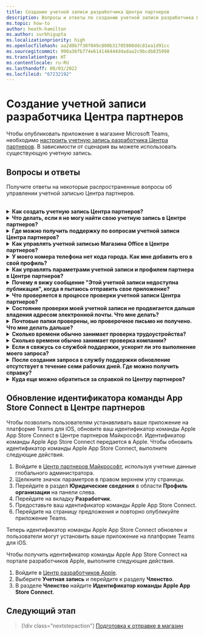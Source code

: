 ```yaml
---
title: Создание учетной записи разработчика Центра партнеров
description: Вопросы и ответы по созданию учетной записи разработчика Центра партнеров для публикации приложения в магазине Microsoft Teams.
ms.topic: how-to
author: heath-hamilton
ms.author: surbhigupta
ms.localizationpriority: high
ms.openlocfilehash: aa2d0b7f30f049c800b31705900ddc81ea1d91cc
ms.sourcegitcommit: 990a36fb774e614146444d4adaa2c9bcdb835998
ms.translationtype: HT
ms.contentlocale: ru-RU
ms.lasthandoff: 08/03/2022
ms.locfileid: "67232192"
---
```

# <a name="create-a-partner-center-developer-account"></a>Создание учетной записи разработчика Центра партнеров

Чтобы опубликовать приложение в магазине Microsoft Teams, необходимо [настроить учетную запись разработчика Центра партнеров](/office/dev/store/open-a-developer-account). В зависимости от сценария вы можете использовать существующую учетную запись.

## <a name="faq"></a>Вопросы и ответы

Получите ответы на некоторые распространенные вопросы об управлении учетной записью Центра партнеров.

<br>

<details>

<summary><b>Как создать учетную запись Центра партнеров?</b></summary>

Вы можете создать учетную запись Центра партнеров одним из следующих способов.

* Если вы еще не зарегистрировались в Центре партнеров и у вас нет учетной записи Microsoft Network, см. раздел [Создание учетной записи с помощью страницы регистрации в Центре партнеров](/office/dev/store/open-a-developer-account#create-an-account-using-the-partner-center-enrollment-page).
* Если вы уже зарегистрированы в Microsoft Partner Network, [создайте учетную запись непосредственно из Центра партнеров с помощью существующих регистраций Центра партнеров корпорации Майкрософт](/office/dev/store/open-a-developer-account#create-an-account-using-an-existing-partner-center-enrollment).

<br>

</details>

<details>

<summary><b>Что делать, если я не могу найти свою учетную запись в Центре партнеров?</b></summary>

Создайте [запрос в службу поддержки Центра партнеров](https://partner.microsoft.com/support/v2/?stage=1) и выберите следующее.

| Меню | Параметр |
| -------   | -------  |
|Категория| Коммерческий Marketplace|
| Статья | Общая справка по Marketplace и инструкции |
| Подраздел| Надстройка Office |

<br>

</details>

<details>

<summary><b>Где можно получить поддержку по вопросам учетной записи Центра партнеров?</b></summary>

Чтобы найти свою проблему, посетите [страницу поддержки издателей](https://aka.ms/marketplacepublishersupport). Если рекомендации не помогают, создайте [запрос в службу поддержки Центра партнеров](/azure/marketplace/partner-center-portal/support#how-to-open-a-support-ticket).

<br>

</details>

<details>

<summary><b>Как управлять учетной записью Магазина Office в Центре партнеров?</b></summary>

Сведения см. в статье [Управление учетной записью в Центре партнеров](/office/dev/store/manage-account-settings-and-profile).

<br>

</details>

<details>

<summary><b>У моего номера телефона нет кода города. Как мне добавить его в свой профиль?</b></summary>

У номера телефона есть три части: код страны или региона, код города и номер телефона. Если номер телефона не содержит код города, оставьте второе поле пустым и заполните третье поле.

<br>

</details>

<details>

<summary><b>Как управлять параметрами учетной записи и профилем партнера в Центре партнеров?</b></summary>

Информацию см. в статье [Управление параметрами учетной записи и сведениями профиля](/windows/uwp/publish/manage-account-settings-and-profile#additional-settings-and-info).

<br>

</details>

<details>

<summary><b>Почему я вижу сообщение "Этой учетной записи недоступна публикация", когда я пытаюсь отправить свое приложение?</b></summary>

Вы получили это сообщение об ошибке, так как [проверка вашей учетной записи](/partner-center/verification-responses) находится в состоянии ожидания. Проверьте состояние на [панели мониторинга](https://partner.microsoft.com/dashboard) Центра партнеров. Щелкните значок **Параметры** в виде шестеренки и выберите **Параметры разработчика > Учетная запись > Параметры учетной записи**.

![Состояние проверки Центра партнеров](~/assets/images/partner-center-verification-status.png)

<br>

</details>

<details>

<summary><b>Что проверяется в процессе проверки учетной записи Центра партнеров?</b></summary>

Существует три области проверки: **владение адресом электронной почты**, **трудоустройство** и **компания**. Дополнительные сведения см. в разделе [Что проверяется и как отвечать](/partner-center/verification-responses#what-is-verified-and-how-to-respond).

Если вы являетесь основным контактным лицом, глобальным администратором или администратором учетной записи, вы можете отслеживать состояние проверки и ход выполнения на своей странице профиля.

После завершения проверки состояние вашей регистрации на странице профиля изменяется с *Ожидание* на *Авторизовано*. Затем в течение нескольких дней основное контактное лицо получит электронное письмо от корпорации Майкрософт.

<br>

</details>

<details>

<summary><b>Состояние проверки моей учетной записи не продвигается дальше владения адресом электронной почты. Что мне делать?</b></summary>

Во время проверки **владения адресом электронной почты** основному контактному лицу отправляется проверочное письмо. Проверьте почтовый ящик основного контактного лица на наличие письма от **maccount@microsoft.com** с темой **Требуется действие: подтвердите свою учетную запись электронной почты в Майкрософт** и завершите проверку электронной почты. Проверочное письмо отправляется на адрес, указанный в параметрах учетной записи Центра партнеров.

Помните следующее о проверке электронной почты.

* Ссылка для проверки электронной почты действительна только в течение семи дней.
* Вы можете запросить повторную отправку письма, посетив страницу профиля партнера и щелкнув ссылку **Отправить проверочное сообщение электронной почты еще раз**.
* Чтобы гарантировать получение письма, добавьте **microsoft.com** в список надежных отправителей в качестве безопасного домена и проверьте папки спама электронной почты.

<br>

</details>

<details>

<summary><b>Почтовые папки проверены, но проверочное письмо не получено. Что мне делать дальше?</b></summary>

Попробуйте сделать следующее.

* Проверьте папку нежелательной почты или спама.
* Очистите кэш браузера, перейдите на панель мониторинга учетной записи Центра партнеров и выберите **Отправить проверочное сообщение электронной почты еще раз**.
* Попробуйте получить доступ к ссылке **Отправить проверочное сообщение электронной почты еще раз** из другого браузера.
* Совместно с ИТ-отделом убедитесь, что проверочные письма не заблокированы вашим сервером электронной почты.
* Настройте фильтр нежелательной почты своего сервера, чтобы разрешить или добавить в разрешенный список все письма от **maccount@microsoft.com**.

<br>

</details>

<details>

<summary><b>Сколько времени обычно занимает проверка трудоустройства?</b></summary>

Если все представленные сведения верны, проверка трудоустройства занимает около двух часов.

<br>

</details>

<details>

<summary><b>Сколько времени обычно занимает проверка компании?</b></summary>

Если представлены все необходимые документы, проверка компании занимает от одного до двух рабочих дней.

<br>

</details>

<details>

<summary><b>Если я свяжусь со службой поддержки, ускорит ли это выполнение моего запроса?</b></summary>

Запросы в службу поддержки решаются в течение недели. Проверяйте обновления, отправляемые на адрес электронной почты, указанный при создании запроса в службу поддержки.

<br>

</details>

<details>

<summary><b>После создания запроса в службу поддержки обновление отсутствует в течение семи рабочих дней. Где можно получить справку?</b></summary>

Отправьте письмо на адрес <a href="mailto:teamsubm@microsoft.com">teamsubm@microsoft.com</a> со следующими сведениями.

* **Строка темы**: Проблема с учетной записью Центра партнеров для *имя вашего приложения*.
* **Текст письма**:
  * Номер запроса в службу поддержки.
  * Ваш ИД продавца.
  * Снимок экрана проблемы (по возможности).

<br>

</details>

<details>

<summary><b>Куда еще можно обратиться за справкой по Центру партнеров?</b></summary>

Вам помогут следующие ресурсы.

* [Вопросы и ответы по отправке приложения Microsoft 365](/office/dev/store/appsource-submission-faq).
* [Документация по коммерческому Marketplace](/azure/marketplace/).

<br>

</details>

## <a name="update-apple-app-store-connect-team-id-on-partner-center"></a>Обновление идентификатора команды App Store Connect в Центре партнеров

Чтобы позволить пользователям устанавливать ваше приложение на платформе Teams для iOS, обновите ваш идентификатор команды Apple App Store Connect в Центре партнеров Майкрософт. Идентификатор команды Apple App Store Connect передается в Apple. Чтобы обновить идентификатор команды Apple App Store Connect, выполните следующие действия.

1. Войдите в [Центр партнеров Майкрософт](https://partner.microsoft.com/dashboard/home), используя учетные данные глобального администратора.
1. Щелкните значок параметров в правом верхнем углу страницы.
1. Перейдите в раздел **Юридические сведения** в области **Профиль организации** на панели слева.
1. Перейдите на вкладку **Разработчик**.
1. Предоставьте ваш идентификатор команды Apple App Store Connect.
1. Перейдите на страницу предложения и повторно опубликуйте приложение Teams.
  
Теперь идентификатор команды Apple App Store Connect обновлен и пользователи могут установить ваше приложение на платформе Teams для iOS.

Чтобы получить идентификатор команды Apple App Store Connect на портале разработчиков Apple, выполните следующие действия.

1. Войдите в [Центр разработчиков Apple](https://developer.apple.com/).
1. Выберите **Учетная запись** и перейдите к разделу **Членство**.
1. В разделе **Членство** найдите **Идентификатор команды Apple App Store Connect**.

## <a name="next-step"></a>Следующий этап

> [!div class="nextstepaction"]
> [Подготовка к отправке в магазин](~/concepts/deploy-and-publish/appsource/prepare/submission-checklist.md)
